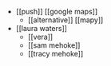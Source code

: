 - [[push]] [[google maps]]
	- [[alternative]] [[mapy]]
- [[laura waters]]
	- [[vera]]
	- [[sam mehoke]]
	- [[tracy mehoke]]
